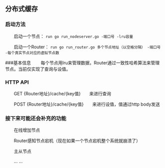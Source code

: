 ## 分布式缓存
### 启动方法
&emsp;&emsp;启动一个节点： 
```run go run_nodeserver.go -端口号 -lru容量```

&emsp;&emsp;启动一个Router：
```run go run_router.go 多个节点地址（以空格分隔） -端口号 -每个真实节点对应的虚拟节点数```

###基本信息
&emsp;&emsp;每个节点用lru来管理数据，Router通过一致性哈希算法来管理节点。当前仅实现了查询与设值。

### HTTP API
&emsp;&emsp;GET {Router地址}/cache/{key值}&emsp;&emsp;来进行查询

&emsp;&emsp;POST {Router地址}/cache/{key值}&emsp;&emsp;来进行设值，值通过http body发送

### 接下来可能还会补充的功能
&emsp;&emsp;在线增加节点

&emsp;&emsp;Router感知节点宕机（现在如果一个节点宕机整个系统就崩溃了）

&emsp;&emsp;主从节点

&emsp;&emsp;... ...